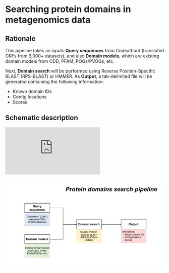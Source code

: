 # Searching protein domains in metagenomics data

## Rationale

This pipeline takes as inputs **Query sequences** from Codeathon1 (translated ORFs from 3,000+ datasets), and also **Domain models**, which are existing domain models from CDD, PFAM, POGs/PVOGs, etc.

Next, **Domain search** will be performed using Reverse Position-Specific BLAST
(RPS-BLAST) or HMMER. As **Output**, a tab-delimited file will be generated containing the following information:

* Known domain IDs
* Contig locations
* Scores

## Schematic description

![PDF file](https://github.com/NCBI-Codeathons/Domain_HMM_Boundaries/blob/master/workflow_codeathon.pdf "Workflow")

![alt text](https://github.com/NCBI-Codeathons/Domain_HMM_Boundaries/blob/master/workflow_codeathon.jpeg "Workflow")

